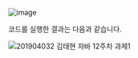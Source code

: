 ![image](https://github.com/user-attachments/assets/2727c895-64df-4e40-b325-1a46b924d90c)

코드를 실행한 결과는 다음과 같습니다.

![201904032 김태현 자바 12주차 과제1](https://github.com/user-attachments/assets/d3ccfdef-6fb1-4cf9-ab0b-c78bc572b121)
